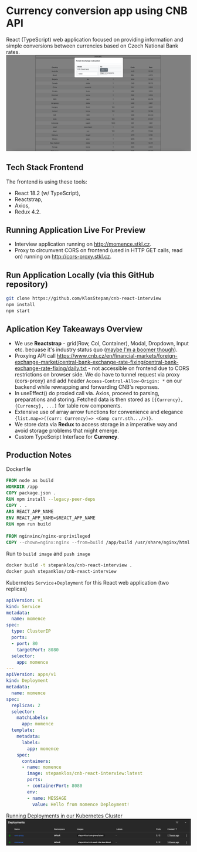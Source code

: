 # Currency conversion app using CNB API

React (TypeScript) web application focused on providing information and simple conversions between currencies based on Czech National Bank rates. 
![Screen from running app](screen-running-app.png "screen-running-app")
## Tech Stack Frontend
The frontend is using these tools:
- React 18.2 (w/ TypeScript),
- Reactstrap,
- Axios,
- Redux 4.2.

## Running Application Live For Preview
- Interview application running on http://momence.stkl.cz.
- Proxy to circumvent CORS on frontend (used in HTTP GET calls, read on) running on http://cors-proxy.stkl.cz.

## Run Application Locally (via this GitHub repository)
```bash
git clone https://github.com/KlosStepan/cnb-react-interview
npm install
npm start
```

## Aplication Key Takeaways Overview
- We use **Reactstrap**  - grid(Row, Col, Container), Modal, Dropdown, Input etc. becuase it's industry status quo ([maybe I'm a boomer though](https://mui.com)).
- Proxying API call https://www.cnb.cz/en/financial-markets/foreign-exchange-market/central-bank-exchange-rate-fixing/central-bank-exchange-rate-fixing/daily.txt - not accessible on frontend due to CORS restrictions on browser side. We do have to tunnel request via proxy (cors-proxy) and add header `Access-Control-Allow-Origin: *` on our backend while rewrapping and forwarding CNB's reponses.
- In useEffect() do proxied call via. Axios, proceed to parsing, preparations and storing. Fetched data is then stored as `[{Currency}, {Currency}, ...]` for table row components.
- Extensive use of array arrow functions for convenience and elegance `{list.map=>((curr: Currency)=> <Comp curr.sth.../>)}`.
- We store data via **Redux** to access storage in a imperative way and avoid storage problems that might emerge. 
- Custom TypeScript Interface for **Currency**.

## Production Notes
Dockerfile
```Dockerfile
FROM node as build
WORKDIR /app
COPY package.json .
RUN npm install --legacy-peer-deps
COPY . .
ARG REACT_APP_NAME
ENV REACT_APP_NAME=$REACT_APP_NAME
RUN npm run build

FROM nginxinc/nginx-unprivileged
COPY --chown=nginx:nginx --from=build /app/build /usr/share/nginx/html
```
Run to `build image` and `push image`
```zsh
docker build -t stepanklos/cnb-react-interview .
docker push stepanklos/cnb-react-interview
```
Kubernetes `Service`+`Deployment` for this React web application (two replicas)
```yaml
apiVersion: v1
kind: Service
metadata:
  name: momence
spec:
  type: ClusterIP
  ports:
  - port: 80
    targetPort: 8080
  selector:
    app: momence
---
apiVersion: apps/v1
kind: Deployment
metadata:
  name: momence
spec:
  replicas: 2
  selector:
    matchLabels:
      app: momence
  template:
    metadata:
      labels:
        app: momence
    spec:
      containers:
      - name: momence
        image: stepanklos/cnb-react-interview:latest
        ports:
        - containerPort: 8080
        env:
        - name: MESSAGE
          value: Hello from momence Deployment!
```
Running Deployments in our Kubernetes Cluster
![DOKS Cluster design](screen-running-deployments.png "doks-cluster-design")